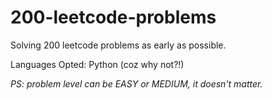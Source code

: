# 200-leetcode-problems

Solving 200 leetcode problems as early as possible.

Languages Opted: Python (coz why not?!)

_PS: problem level can be EASY or MEDIUM, it doesn't matter._
